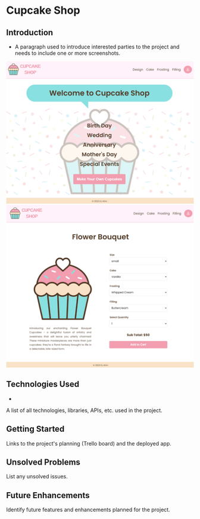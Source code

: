 # Cupcake Shop

## Introduction
* A paragraph used to introduce interested parties to the project and needs to include one or more screenshots.

 ![cupcakeshop,home](/frontend/src/assets/home.png)
 ![cupcakeshop,item-detail](/frontend/src/assets/item-detail.png)

## Technologies Used
*
A list of all technologies, libraries, APIs, etc. used in the project.

## Getting Started
Links to the project's planning (Trello board) and the deployed app. 

## Unsolved Problems
List any unsolved issues.

## Future Enhancements
Identify future features and enhancements planned for the project.
